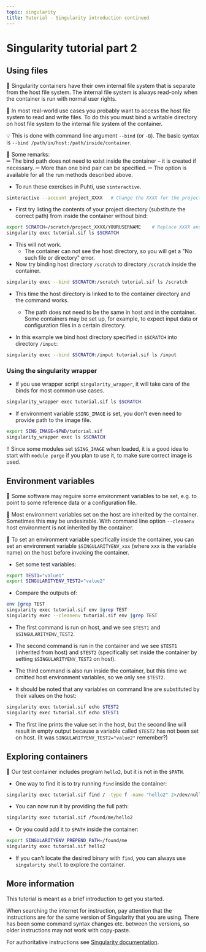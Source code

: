 ```yaml
---
topic: singularity
title: Tutorial - Singularity introduction continued
---
```


# Singularity tutorial part 2

## Using files
💬 Singularity containers have their own internal file system that is separate from the host file system. The internal file system is always read-only when the container is run with normal user rights.

💭 In most real-world use cases you probably want to access the host file system to read and write files. To do this you must bind a writable directory on host file system to the internal file system of the container. 

💡 This is done with command line argument `--bind` (or `-B`). The basic syntax is 
`--bind /path/in/host:/path/inside/container`.

💭 Some remarks:  
➖ The bind path does not need to exist inside the container – it is created if necessary. 
➖ More than one bind pair can be specified. 
➖ The option is available for all the run methods described above.

- To run these exercises in Puhti, use `sinteractive`.
```bash
sinteractive --account project_XXXX   # Change the XXXX for the project number
```

- First try listing the contents of your project directory (substitute the correct path) from inside the container without bind:
```bash
export SCRATCH=/scratch/project_XXXX/YOURUSERNAME    # Replace XXXX and YOURUSERNAME
singularity exec tutorial.sif ls $SCRATCH
```
- This will not work. 
    - The container can not see the host directory, so you will get a "No such file or directory" error.
- Now try binding host directory `/scratch` to directory `/scratch` inside the container.
```bash
singularity exec --bind $SCRATCH:/scratch tutorial.sif ls /scratch
```
- This time the host directory is linked to to the container directory and the command works.
    - The path does not need to be the same in host and in the container. Some containers may be set up, for example, to expect input data or configuration files in a certain directory.

- In this example we bind host directory specified in `$SCRATCH` into directory `/input`:
```bash
singularity exec --bind $SCRATCH:/input tutorial.sif ls /input
```

### Using the singularity wrapper
- If you use wrapper script `singularity_wrapper`, it will take care of the binds for most 
common use cases. 
```bash
singularity_wrapper exec tutorial.sif ls $SCRATCH
```
- If environment variable `$SING_IMAGE` is set, you don't even need to provide path to the image file.
```bash
export SING_IMAGE=$PWD/tutorial.sif
singularity_wrapper exec ls $SCRATCH
```
‼️ Since some modules set `$SING_IMAGE` when loaded, it is a good idea to start with `module purge` if you plan to use it, to make sure correct image is used.

## Environment variables
💬 Some software may reguire some environment variables to be set, e.g. to point to some reference data or a configuration file.

💬 Most environment variables set on the host are inherited by the container. Sometimes this may be undesirable. With command line option `--cleanenv` host environment is not inherited by the container.

💬 To set an environment variable specifically inside the container, you can set an environment variable `$SINGULARITYENV_xxx` (where xxx is the variable name) on the host before invoking the container.

- Set some test variables:
```bash
export TEST1="value1"
export SINGULARITYENV_TEST2="value2"
```
- Compare the outputs of:
```bash
env |grep TEST
singularity exec tutorial.sif env |grep TEST
singularity exec --cleanenv tutorial.sif env |grep TEST
```
- The first command is run on host, and we see `$TEST1` and `$SINGULARITYENV_TEST2`. 
- The second command is run in the container and we see `$TEST1` (inherited from host) and `$TEST2` (specifically set inside the container by setting `$SINGULARITYENV_TEST2` on host). 
- The third command is also run  inside the container, but this time we omitted host environment variables, so we only see `$TEST2`.

- It should be noted that any variables on command line are substituted by their values on the host:
```bash
singularity exec tutorial.sif echo $TEST2
singularity exec tutorial.sif echo $TEST1
```
- The first line prints the value set in the host, but the second line will result in empty output because a variable called `$TEST2` has not been set on host. (It was `SINGULARITYENV_TEST2="value2"` remember?)

## Exploring containers

💬 Our test container includes program `hello2`, but it is not in the `$PATH`. 

- One way to find it is to try running `find` inside the container:
```bash
singularity exec tutorial.sif find / -type f -name "hello2" 2>/dev/null
```
- You can now run it by providing the full path:
```bash
singularity exec tutorial.sif /found/me/hello2
```
- Or you could add it to `$PATH` inside the container:
```bash
export SINGULARITYENV_PREPEND_PATH=/found/me
singularity exec tutorial.sif hello2
```
- If you can't locate the desired binary with `find`, you can always use `singularity shell` to explore the container.

## More information

This tutorial is meant as a brief introduction to get you started.

When searching the internet for instruction, pay attention that the instructions are
for the same version of Singularity that you are using. There has been some command 
syntax changes etc. between the versions, so older instructions may not work with copy-paste.

For authoritative instructions see [Singularity documentation](https://sylabs.io/docs/).
